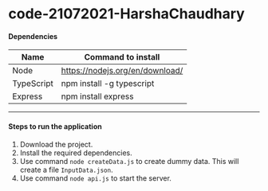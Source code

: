 # code-21072021-HarshaChaudhary

#### Dependencies
| Name | Command to install
| --- | --- |
| Node | https://nodejs.org/en/download/ |
| TypeScript | npm install -g typescript |
| Express | npm install express |

---

#### Steps to run the application
1. Download the project.
2. Install the required dependencies.
3. Use command `node createData.js` to create dummy data. This will create a file `InputData.json`.
4. Use command `node api.js` to start the server.

